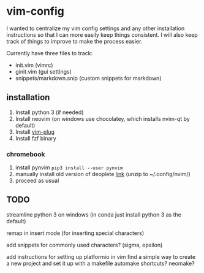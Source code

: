 # vim-config

I wanted to centralize my vim config settings and any other installation instructions so that I can more easily keep things consistent. I will also keep track of things to improve to make the process easier.

Currently have three files to track: 
- init.vim (vimrc) 
- ginit.vim (gui settings) 
- snippets/markdown.snip (custom snippets for markdown)

## installation
1. Install python 3 (if needed)
2. Install neovim (on windows use chocolatey, which installs nvim-qt by default)
3. Install [vim-plug](https://github.com/junegunn/vim-plug)
4. Install fzf binary

### chromebook
1. install pynvim
``` pip3 install --user pynvim ```
2. manually install old version of deoplete [link](https://github.com/Shougo/deoplete.nvim/releases/tag/4.1) (unzip to ~/.config/nvim/)
3. proceed as usual

## TODO
streamline python 3 on windows (in conda just install python 3 as the default)

remap <c-k> in insert mode (for inserting special characters)

add snippets for commonly used characters? (sigma, epsilon)

add instructions for setting up platformio in vim
  find a simple way to create a new project and set it up with a makefile
  automake shortcuts? neomake?
